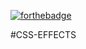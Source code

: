 [![forthebadge](https://forthebadge.com/images/badges/built-with-swag.svg)](https://forthebadge.com)

#CSS-EFFECTS
